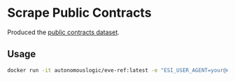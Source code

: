 # Scrape Public Contracts

Produced the [public contracts dataset](../datasets/public-contracts.md).

## Usage

```bash
docker run -it autonomouslogic/eve-ref:latest -e "ESI_USER_AGENT=your@email.com" scrape-public-contracts
```
